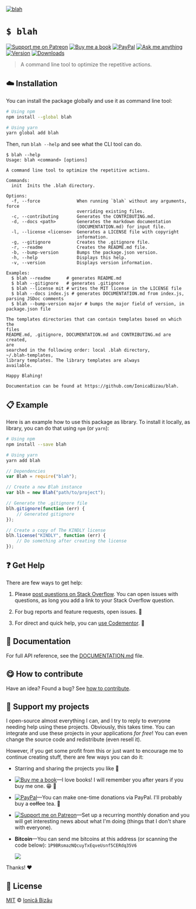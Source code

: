 <!-- Please do not edit this file. Edit the `blah` field in the `package.json` instead. If in doubt, open an issue. -->


[![blah](http://i.imgur.com/at4TK2R.png)](#)

# `$ blah`

 [![Support me on Patreon][badge_patreon]][patreon] [![Buy me a book][badge_amazon]][amazon] [![PayPal][badge_paypal_donate]][paypal-donations] [![Ask me anything](https://img.shields.io/badge/ask%20me-anything-1abc9c.svg)](https://github.com/IonicaBizau/ama) [![Version](https://img.shields.io/npm/v/blah.svg)](https://www.npmjs.com/package/blah) [![Downloads](https://img.shields.io/npm/dt/blah.svg)](https://www.npmjs.com/package/blah)

> A command line tool to optimize the repetitive actions.

## :cloud: Installation

You can install the package globally and use it as command line tool:


```sh
# Using npm
npm install --global blah

# Using yarn
yarn global add blah
```


Then, run `blah --help` and see what the CLI tool can do.


```
$ blah --help
Usage: blah <command> [options]

A command line tool to optimize the repetitive actions.

Commands:
  init  Inits the .blah directory.

Options:
  -f, --force              When running `blah` without any arguments, force
                           overriding existing files.
  -c, --contributing       Generates the CONTRIBUTING.md.
  -d, --docs <path>        Generates the markdown documentation
                           (DOCUMENTATION.md) for input file.
  -l, --license <license>  Generates a LICENSE file with copyright
                           information.
  -g, --gitignore          Creates the .gitignore file.
  -r, --readme             Creates the README.md file.
  -b, --bump-version       Bumps the package.json version.
  -h, --help               Displays this help.
  -v, --version            Displays version information.

Examples:
  $ blah --readme      # generates README.md
  $ blah --gitignore   # generates .gitignore
  $ blah --license mit # writes the MIT license in the LICENSE file
  $ blah --docs index.js # generates DOCUMENTATION.md from index.js, parsing JSDoc comments
  $ blah --bump-version major # bumps the major field of version, in package.json file

The templates directories that can contain templates based on which the
files
README.md, .gitignore, DOCUMENTATION.md and CONTRIBUTING.md are created,
are
searched in the following order: local .blah directory,
~/.blah-templates,
library templates. The library templates are always
available.

Happy Blahing!

Documentation can be found at https://github.com/IonicaBizau/blah.
```

## :clipboard: Example


Here is an example how to use this package as library. To install it locally, as library, you can do that using `npm` (or `yarn`):

```sh
# Using npm
npm install --save blah

# Using yarn
yarn add blah
```



```js
// Dependencies
var Blah = require("blah");

// Create a new Blah instance
var blh = new Blah("path/to/project");

// Generate the .gitignore file
blh.gitignore(function (err) {
    // Generated gitignore
});

// Create a copy of The KINDLY license
blh.license("KINDLY", function (err) {
    // Do something after creating the license
});
```





## :question: Get Help

There are few ways to get help:

 1. Please [post questions on Stack Overflow](https://stackoverflow.com/questions/ask). You can open issues with questions, as long you add a link to your Stack Overflow question.
 2. For bug reports and feature requests, open issues. :bug:

 3. For direct and quick help, you can [use Codementor](https://www.codementor.io/johnnyb). :rocket:




## :memo: Documentation

For full API reference, see the [DOCUMENTATION.md][docs] file.

## :yum: How to contribute
Have an idea? Found a bug? See [how to contribute][contributing].


## :sparkling_heart: Support my projects

I open-source almost everything I can, and I try to reply to everyone needing help using these projects. Obviously,
this takes time. You can integrate and use these projects in your applications *for free*! You can even change the source code and redistribute (even resell it).

However, if you get some profit from this or just want to encourage me to continue creating stuff, there are few ways you can do it:


 - Starring and sharing the projects you like :rocket:
 - [![Buy me a book][badge_amazon]][amazon]—I love books! I will remember you after years if you buy me one. :grin: :book:
 - [![PayPal][badge_paypal]][paypal-donations]—You can make one-time donations via PayPal. I'll probably buy a ~~coffee~~ tea. :tea:
 - [![Support me on Patreon][badge_patreon]][patreon]—Set up a recurring monthly donation and you will get interesting news about what I'm doing (things that I don't share with everyone).
 - **Bitcoin**—You can send me bitcoins at this address (or scanning the code below): `1P9BRsmazNQcuyTxEqveUsnf5CERdq35V6`

    ![](https://i.imgur.com/z6OQI95.png)


Thanks! :heart:



## :scroll: License

[MIT][license] © [Ionică Bizău][website]


[badge_patreon]: https://ionicabizau.github.io/badges/patreon.svg
[badge_amazon]: https://ionicabizau.github.io/badges/amazon.svg
[badge_paypal]: https://ionicabizau.github.io/badges/paypal.svg
[badge_paypal_donate]: https://ionicabizau.github.io/badges/paypal_donate.svg

[patreon]: https://www.patreon.com/ionicabizau
[amazon]: http://amzn.eu/hRo9sIZ
[paypal-donations]: https://www.paypal.com/cgi-bin/webscr?cmd=_s-xclick&hosted_button_id=RVXDDLKKLQRJW

[license]: http://showalicense.com/?fullname=Ionic%C4%83%20Biz%C4%83u%20%3Cbizauionica%40gmail.com%3E%20(https%3A%2F%2Fionicabizau.net)&year=2014#license-mit
[website]: https://ionicabizau.net
[contributing]: /CONTRIBUTING.md
[docs]: /DOCUMENTATION.md
